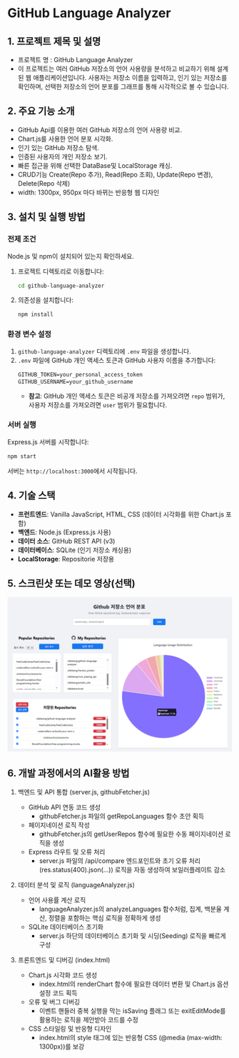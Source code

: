 # GitHub Language Analyzer

## 1. 프로젝트 제목 및 설명
- 프로젝트 명 : GitHub Language Analyzer
- 이 프로젝트는 여러 GitHub 저장소의 언어 사용량을 분석하고 비교하기 위해 설계된 웹 애플리케이션입니다. 사용자는 저장소 이름을 입력하고, 인기 있는 저장소를 확인하며, 선택한 저장소의 언어 분포를 그래프를 통해 시각적으로 볼 수 있습니다.

## 2. 주요 기능 소개
*   GitHub Api를 이용한 여러 GitHub 저장소의 언어 사용량 비교.
*   Chart.js를 사용한 언어 분포 시각화.
*   인기 있는 GitHub 저장소 탐색.
*   인증된 사용자의 개인 저장소 보기.
*   빠른 접근을 위해 선택한 DataBase및 LocalStorage 캐싱.
*   CRUD기능 Create(Repo 추가), Read(Repo 조회), Update(Repo 변경), Delete(Repo 삭제)
*   width: 1300px, 950px 마다 바뀌는 반응형 웹 디자인

## 3. 설치 및 실행 방법

### 전제 조건

Node.js 및 npm이 설치되어 있는지 확인하세요.


1.  프로젝트 디렉토리로 이동합니다:
    ```bash
    cd github-language-analyzer
    ```
2.  의존성을 설치합니다:
    ```bash
    npm install
    ```

### 환경 변수 설정

1.  `github-language-analyzer` 디렉토리에 `.env` 파일을 생성합니다.
2.  `.env` 파일에 GitHub 개인 액세스 토큰과 GitHub 사용자 이름을 추가합니다:
    ```
    GITHUB_TOKEN=your_personal_access_token
    GITHUB_USERNAME=your_github_username
    ```
    *   **참고**: GitHub 개인 액세스 토큰은 비공개 저장소를 가져오려면 `repo` 범위가, 사용자 저장소를 가져오려면 `user` 범위가 필요합니다.

### 서버 실행

Express.js 서버를 시작합니다:

```bash
npm start
```
서버는 `http://localhost:3000`에서 시작됩니다.


## 4. 기술 스택

*   **프런트엔드**: Vanilla JavaScript, HTML, CSS (데이터 시각화를 위한 Chart.js 포함)
*   **백엔드**: Node.js (Express.js 사용)
*   **데이터 소스**: GitHub REST API (v3)
*   **데이터베이스**: SQLite (인기 저장소 캐싱용)
*   **LocalStorage**: Repositorie 저장용

## 5. 스크린샷 또는 데모 영상(선택)
![alt text](image.png)

## 6. 개발 과정에서의 AI활용 방법
1. 백엔드 및 API 통합 (server.js, githubFetcher.js)
    - GitHub API 연동 코드 생성
        - githubFetcher.js 파일의 getRepoLanguages 함수 초안 획득
    - 페이지네이션 로직 작성
        - githubFetcher.js의 getUserRepos 함수에 필요한 수동 페이지네이션 로직을 생성
    - Express 라우트 및 오류 처리
        - server.js 파일의 /api/compare 엔드포인트와 초기 오류 처리(res.status(400).json(...)) 로직을 자동 생성하여 보일러플레이트 감소

2. 데이터 분석 및 로직 (languageAnalyzer.js)
    - 언어 사용률 계산 로직
        - languageAnalyzer.js의 analyzeLanguages 함수처럼, 집계, 백분율 계산, 정렬을 포함하는 핵심 로직을 정확하게 생성
    - SQLite 데이터베이스 초기화
        - server.js 하단의 데이터베이스 초기화 및 시딩(Seeding) 로직을 빠르게 구성

3. 프론트엔드 및 디버깅 (index.html)
    - Chart.js 시각화 코드 생성
        - index.html의 renderChart 함수에 필요한 데이터 변환 및 Chart.js 옵션 설정 코드 획득
    - 오류 및 버그 디버깅
        - 이벤트 핸들러 중복 실행을 막는 isSaving 플래그 또는 exitEditMode를 활용하는 로직을 제안받아 코드를 수정
    - CSS 스타일링 및 반응형 디자인
        - index.html의 style 태그에 있는 반응형 CSS (@media (max-width: 1300px))를 보강